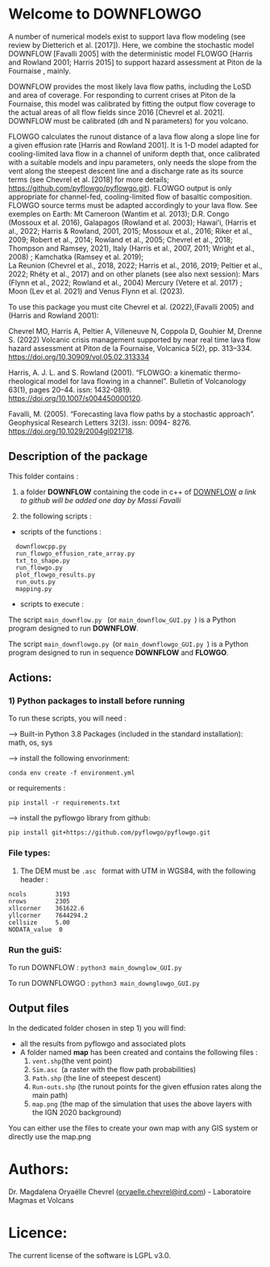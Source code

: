  # Welcome to DOWNFLOWGO

A number of numerical models exist to support lava flow modeling (see review by Dietterich et al. [2017]). 
Here, we combine the stochastic model DOWNFLOW [Favalli 2005] with the deterministic model FLOWGO [Harris and Rowland 2001; Harris 2015] to support hazard assessment at Piton de la Fournaise , mainly.

DOWNFLOW provides the most likely lava flow paths, including the LoSD and area of coverage. 
For responding to current crises at Piton de la Fournaise, this model was calibrated by fitting the output flow coverage 
to the actual areas of all flow fields since 2016 [Chevrel et al. 2021]. DOWNFLOW must be calibrated (dh and N parameters) for you volcano.

FLOWGO calculates the runout distance of a lava flow along a slope line for a given effusion rate [Harris and Rowland 2001]. 
It is 1-D model adapted for cooling-limited lava flow in a channel of uniform depth that, once calibrated with a suitable models and inpu parameters, 
only needs the slope from the vent along the steepest descent line and a discharge rate as its source terms
(see Chevrel et al. [2018] for more details; https://github.com/pyflowgo/pyflowgo.git). 
FLOWGO output is only appropriate for channel-fed, cooling-limited flow of basaltic composition. 
FLOWGO source terms must be adapted accordingly to your lava flow. 
See exemples on Earth: Mt Cameroon (Wantim et al. 2013); D.R. Congo (Mossoux et al. 2016), Galapagos (Rowland et al. 2003); 
Hawaiʻi, (Harris et al., 2022; Harris & Rowland, 2001, 2015; Mossoux et al., 2016; Riker et al., 2009; Robert et al., 2014; Rowland et al., 2005; Chevrel et al., 2018; Thompson and Ramsey, 2021), 
Italy (Harris et al., 2007, 2011; Wright et al., 2008) ; Kamchatka (Ramsey et al. 2019);  
La Reunion  (Chevrel et al., 2018, 2022; Harris et al., 2016, 2019; Peltier et al., 2022; Rhéty et al., 2017) 
and on other planets (see also next session): Mars (Flynn et al., 2022; Rowland et al., 2004) Mercury (Vetere et al. 2017) ; 
Moon (Lev et al. 2021) and Venus Flynn et al. (2023). 

To use this package you must cite Chevrel et al. (2022),(Favalli 2005) and (Harris and Rowland 2001):

Chevrel MO, Harris A, Peltier A, Villeneuve N, Coppola D, Gouhier M, Drenne S. (2022) 
Volcanic crisis management supported by near real time lava flow hazard assessment at Piton de la Fournaise, 
Volcanica 5(2), pp. 313–334. https://doi.org/10.30909/vol.05.02.313334

Harris, A. J. L. and S. Rowland (2001). “FLOWGO: a kinematic thermo-rheological model for lava flowing in a channel”. 
Bulletin of Volcanology 63(1), pages 20–44. issn: 1432-0819. https://doi.org/10.1007/s004450000120.

Favalli, M. (2005). “Forecasting lava flow paths by a stochastic approach”. Geophysical Research Letters 32(3). 
issn: 0094- 8276. https://doi.org/10.1029/2004gl021718.


## Description of the package 
This folder contains :

1) a folder **DOWNFLOW** containing the code in c++ of [DOWNFLOW](https://github.com/) _a link to github will be added one day by Massi Favalli_

2) the following scripts :
- scripts of the functions :
```
  downflowcpp.py
  run_flowgo_effusion_rate_array.py
  txt_to_shape.py
  run_flowgo.py
  plot_flowgo_results.py
  run_outs.py
  mapping.py
  ```
- scripts to execute :

The script   ``` main_downflow.py  ``` (or ``` main_downflow_GUI.py  ```) is a Python program designed to run **DOWNFLOW**.

The script   ``` main_downflowgo.py  ```(or ``` main_downflowgo_GUI.py  ```)  is a Python program designed to run in sequence **DOWNFLOW** and **FLOWGO**. 



## Actions:

### 1) Python packages to install before running

To run these scripts, you will need :

--> Built-in Python 3.8 Packages (included in the standard installation): math, os, sys

--> install the following envorinment:

```conda env create -f environment.yml```

or requirements :

```pip install -r requirements.txt```

--> install the pyflowgo library from github:

```pip install git+https://github.com/pyflowgo/pyflowgo.git   ```


### File types:

1) The DEM must be  ```.asc ``` format with UTM in WGS84, with the following header :
```
ncols        3193
nrows        2305
xllcorner    361622.6
yllcorner    7644294.2
cellsize     5.00
NODATA_value  0
 ```


### Run the guiS:

To run DOWNFLOW :
 ``` python3 main_downglow_GUI.py ```

To run DOWNFLOWGO :
 ``` python3 main_downglowgo_GUI.py ```

## Output files

In the dedicated folder chosen in step 1) you will find:
* all the results from pyflowgo and associated plots
* A folder named **map** has been created and contains the following files :
  1) ```vent.shp```(the vent point)
  2) ```Sim.asc ```(a raster with the flow path probabilities)
  3) ```Path.shp``` (the line of steepest descent)
  4) ```Run-outs.shp``` (the runout points for the given effusion rates along the main path)
  5) ```map.png``` (the map of the simulation that uses the above layers with the IGN 2020 background)

You can either use the files to create your own map with any GIS system or directly use the map.png

 # Authors:
 Dr. Magdalena Oryaëlle Chevrel (oryaelle.chevrel@ird.com) - Laboratoire Magmas et Volcans

 # Licence:
The current license of the software is LGPL v3.0.
